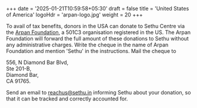 +++
date = '2025-01-21T10:59:58+05:30'
draft = false
title = 'United States of America'
logoHdr = 'arpan-logo.jpg'
weight = 20
+++

To avail of tax benefits, donors in the USA can donate to Sethu Centre via the [Arpan Foundation](https://www.arpanfoundation.org), a 501C3 organisation registered in the US. The Arpan Foundation will forward the full amount of these donations to Sethu without any administrative charges. Write the cheque in the name of Arpan Foundation and mention 'Sethu' in the instructions. Mail the cheque to

556, N Diamond Bar Blvd,  
Ste 201-B,  
Diamond Bar,  
CA 91765.

Send an email to reachus@sethu.in informing Sethu about your donation, so that it can be tracked and correctly accounted for.
